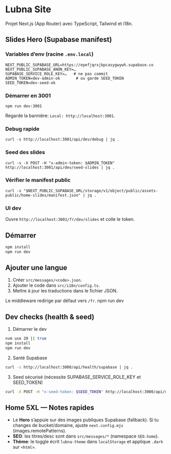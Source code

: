 # Lubna Site

Projet Next.js (App Router) avec TypeScript, Tailwind et i18n.

## Slides Hero (Supabase manifest)

### Variables d’env (racine `.env.local`)
```
NEXT_PUBLIC_SUPABASE_URL=https://epefjqrxjbpcasygwywh.supabase.co
NEXT_PUBLIC_SUPABASE_ANON_KEY=…
SUPABASE_SERVICE_ROLE_KEY=…   # ne pas commit
ADMIN_TOKEN=dev-admin-ok       # ou garde SEED_TOKEN
SEED_TOKEN=dev-seed-ok
```

### Démarrer en 3001
```
npm run dev:3001
```
Regarde la bannière: `Local: http://localhost:3001`.

### Debug rapide
```
curl -s http://localhost:3001/api/dev/debug | jq .
```

### Seed des slides
```
curl -s -X POST -H "x-admin-token: $ADMIN_TOKEN" http://localhost:3001/api/dev/seed-slides | jq .
```

### Vérifier le manifest public
```
curl -s "$NEXT_PUBLIC_SUPABASE_URL/storage/v1/object/public/assets-public/home-slides/manifest.json" | jq .
```

### UI dev
Ouvre `http://localhost:3001/fr/dev/slides` et colle le token.

## Démarrer

```bash
npm install
npm run dev
```

## Ajouter une langue

1. Créer `src/messages/<code>.json`.
2. Ajouter le code dans `src/i18n/config.ts`.
3. Mettre à jour les traductions dans le fichier JSON.

Le middleware redirige par défaut vers `/fr`.
npm run dev

## Dev checks (health & seed)

1. Démarrer le dev

```bash
nvm use 20 || true
npm install
npm run dev
```

2. Santé Supabase

```bash
curl -s http://localhost:3000/api/health/supabase | jq .
```

3. Seed sécurisé (nécessite SUPABASE_SERVICE_ROLE_KEY et SEED_TOKEN)

```bash
curl -X POST -H "x-seed-token: $SEED_TOKEN" http://localhost:3000/api/dev/seed
```

## Home 5XL — Notes rapides
- Le **Hero** s’appuie sur des images publiques Supabase (fallback). Si tu changes de bucket/domaine, ajuste `next.config.mjs` (images.remotePatterns).
- **SEO**: les titres/desc sont dans `src/messages/*` (namespace `SEO.home`).
- **Thème**: le toggle écrit `lubna-theme` dans `localStorage` et applique `.dark` sur `<html>`.
